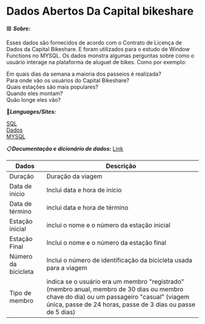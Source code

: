 # Dados Abertos Da Capital bikeshare 

🟪 ***Sobre:*** 

Esses dados são fornecidos de acordo com o Contrato de Licença de Dados da Capital Bikeshare. E foram utilizados para o estudo de Window Functions no MYSQL. Os dados monstra algumas perguntas sobre como o usuário interage na plataforma de aluguel de bikes. Como por exemplo: 

Em quais dias da semana a maioria dos passeios é realizada? <br>
Para onde vão os usuários do Capital Bikeshare? <br>
Quais estações são mais populares? <br>
Quando eles montam? <br>
Quão longe eles vão? <br>

🚀***Languages/Sites:*** 

[SQL](https://www.microsoft.com/pt-br/sql-server/sql-server-downloads) <br>
[Dados](https://s3.amazonaws.com/capitalbikeshare-data/index.html) <br>
[MYSQL](https://www.mysql.com/) <br>

📋***Documentação e dicionário de dados:*** [Link](https://capitalbikeshare.com/system-data)

Dados | Descrição |
------|-----------|
Duração | Duração da viagem
Data de início | Inclui data e hora de início
Data de término | inclui data e hora de término
Estação inicial | inclui o nome e o número da estação inicial
Estação Final | Inclui o nome e o número da estação final
Número da bicicleta | Inclui o número de identificação da bicicleta usada para a viagem
Tipo de membro | indica se o usuário era um membro "registrado" (membro anual, membro de 30 dias ou membro chave do dia) ou um passageiro "casual" (viagem única, passe de 24 horas, passe de 3 dias ou passe de 5 dias)



